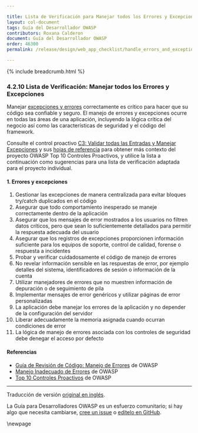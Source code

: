 ```yaml
---

title: Lista de Verificación para Manejar todos los Errores y Excepciones
layout: col-document
tags: Guía del Desarrollador OWASP
contributors: Roxana Calderon
document: Guía del Desarrollador OWASP
order: 46300
permalink: /release/design/web_app_checklist/handle_errors_and_exceptions/

---
```


{% include breadcrumb.html %}

### 4.2.10 Lista de Verificación: Manejar todos los Errores y Excepciones

Manejar [excepciones y errores][cserror] correctamente es crítico para hacer que su código sea confiable y seguro.
El manejo de errores y excepciones ocurre en todas las áreas de una aplicación, incluyendo la lógica crítica del negocio
así como las características de seguridad y el código del framework.

Consulte el control proactivo [C3: Validar todas las Entradas y Manejar Excepciones][control3]
y sus [hojas de referencia][csproactive-c10] para obtener más contexto del proyecto OWASP Top 10 Controles Proactivos,
y utilice la lista a continuación como sugerencias para una lista de verificación adaptada para el proyecto individual.

#### 1. Errores y excepciones

1. Gestionar las excepciones de manera centralizada para evitar bloques try/catch duplicados en el código
2. Asegurar que todo comportamiento inesperado se maneje correctamente dentro de la aplicación
3. Asegurar que los mensajes de error mostrados a los usuarios no filtren datos críticos,
    pero que sean lo suficientemente detallados para permitir la respuesta adecuada del usuario
4. Asegurar que los registros de excepciones proporcionen información suficiente para los equipos de soporte, control de calidad, forense o respuesta a incidentes
5. Probar y verificar cuidadosamente el código de manejo de errores
6. No revelar información sensible en las respuestas de error, por ejemplo
    detalles del sistema, identificadores de sesión o información de la cuenta
7. Utilizar manejadores de errores que no muestren información de depuración o de seguimiento de pila
8. Implementar mensajes de error genéricos y utilizar páginas de error personalizadas
9. La aplicación debe manejar los errores de la aplicación y no depender de la configuración del servidor
10. Liberar adecuadamente la memoria asignada cuando ocurran condiciones de error
11. La lógica de manejo de errores asociada con los controles de seguridad debe denegar el acceso por defecto

#### Referencias

* [Guía de Revisión de Código: Manejo de Errores][review] de OWASP
* [Manejo Inadecuado de Errores][handle]  de OWASP
* [Top 10 Controles Proactivos][proactive10]  de OWASP

----
Traducción de versión [original en inglés][release060210].

La Guía para Desarrolladores OWASP es un esfuerzo comunitario; si hay algo que necesita cambiarse,
[cree un issue][issue060210] o [edítelo en GitHub][edit060210].

[release060210]: https://github.com/OWASP/www-project-developer-guide/blob/main/release/06-design/02-web-app-checklist/10-handle-errors-exceptions.md
[cserror]: https://cheatsheetseries.owasp.org/cheatsheets/Error_Handling_Cheat_Sheet
[csproactive-c10]: https://cheatsheetseries.owasp.org/IndexProactiveControls.html#c10-handle-all-errors-and-exceptions
[control3]: https://top10proactive.owasp.org/the-top-10/c3-validate-input-and-handle-exceptions/
[edit060210]: https://github.com/OWASP/www-project-developer-guide/blob/main/draft/06-design/02-web-app-checklist/10-handle-errors-exceptions.md
[handle]: https://owasp.org/www-community/Improper_Error_Handling
[issue060210]: https://github.com/OWASP/www-project-developer-guide/issues/new?labels=enhancement&template=request.md&title=Update:%2006-design/02-web-app-checklist/10-handle-errors-exceptions
[proactive10]: https://top10proactive.owasp.org/
[review]: https://owasp.org/www-project-code-review-guide/

\newpage